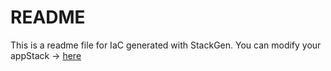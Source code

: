 # README
This is a readme file for IaC generated with StackGen.
You can modify your appStack -> [here](http://main.dev.stackgen.com/appstacks/0fef308d-8575-497e-b820-4e7e8af904e9)
